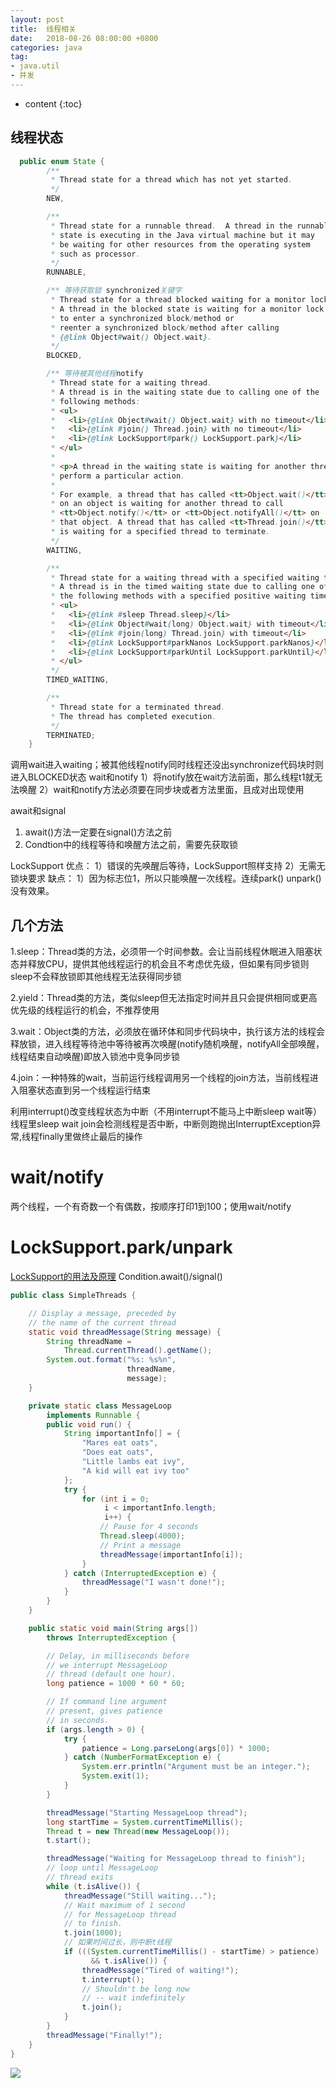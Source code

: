 ```yaml
---
layout: post
title:  线程相关
date:   2018-08-26 08:00:00 +0800
categories: java
tag: 
- java.util
- 并发
---
```


* content
{:toc}


## 线程状态
```java
  public enum State { 
        /**
         * Thread state for a thread which has not yet started.
         */
        NEW,

        /**
         * Thread state for a runnable thread.  A thread in the runnable
         * state is executing in the Java virtual machine but it may
         * be waiting for other resources from the operating system
         * such as processor.
         */
        RUNNABLE,

        /** 等待获取锁 synchronized关键字
         * Thread state for a thread blocked waiting for a monitor lock.
         * A thread in the blocked state is waiting for a monitor lock
         * to enter a synchronized block/method or
         * reenter a synchronized block/method after calling
         * {@link Object#wait() Object.wait}.
         */
        BLOCKED,

        /** 等待被其他线程notify
         * Thread state for a waiting thread.
         * A thread is in the waiting state due to calling one of the
         * following methods:
         * <ul>
         *   <li>{@link Object#wait() Object.wait} with no timeout</li>
         *   <li>{@link #join() Thread.join} with no timeout</li>
         *   <li>{@link LockSupport#park() LockSupport.park}</li>
         * </ul>
         *
         * <p>A thread in the waiting state is waiting for another thread to
         * perform a particular action.
         *
         * For example, a thread that has called <tt>Object.wait()</tt>
         * on an object is waiting for another thread to call
         * <tt>Object.notify()</tt> or <tt>Object.notifyAll()</tt> on
         * that object. A thread that has called <tt>Thread.join()</tt>
         * is waiting for a specified thread to terminate.
         */
        WAITING,

        /**
         * Thread state for a waiting thread with a specified waiting time.
         * A thread is in the timed waiting state due to calling one of
         * the following methods with a specified positive waiting time:
         * <ul>
         *   <li>{@link #sleep Thread.sleep}</li>
         *   <li>{@link Object#wait(long) Object.wait} with timeout</li>
         *   <li>{@link #join(long) Thread.join} with timeout</li>
         *   <li>{@link LockSupport#parkNanos LockSupport.parkNanos}</li>
         *   <li>{@link LockSupport#parkUntil LockSupport.parkUntil}</li>
         * </ul>
         */
        TIMED_WAITING,

        /**
         * Thread state for a terminated thread.
         * The thread has completed execution.
         */
        TERMINATED;
    }
```

调用wait进入waiting；被其他线程notify同时线程还没出synchronize代码块时则进入BLOCKED状态 wait和notify 1）将notify放在wait方法前面，那么线程t1就无法唤醒
2）wait和notify方法必须要在同步块或者方法里面，且成对出现使用

await和signal

1) await()方法一定要在signal()方法之前
2) Condtion中的线程等待和唤醒方法之前，需要先获取锁

LockSupport 优点： 1）错误的先唤醒后等待，LockSupport照样支持 2）无需无锁块要求 缺点： 1）因为标志位1，所以只能唤醒一次线程。连续park() unpark()没有效果。

## 几个方法

1.sleep：Thread类的方法，必须带一个时间参数。会让当前线程休眠进入阻塞状态并释放CPU，提供其他线程运行的机会且不考虑优先级，但如果有同步锁则sleep不会释放锁即其他线程无法获得同步锁

2.yield：Thread类的方法，类似sleep但无法指定时间并且只会提供相同或更高优先级的线程运行的机会，不推荐使用

3.wait：Object类的方法，必须放在循环体和同步代码块中，执行该方法的线程会释放锁，进入线程等待池中等待被再次唤醒(notify随机唤醒，notifyAll全部唤醒，线程结束自动唤醒)即放入锁池中竞争同步锁

4.join：一种特殊的wait，当前运行线程调用另一个线程的join方法，当前线程进入阻塞状态直到另一个线程运行结束

利用interrupt()改变线程状态为中断（不用interrupt不能马上中断sleep wait等）  
线程里sleep wait join会检测线程是否中断，中断则跑抛出InterruptException异常,线程finally里做终止最后的操作  

# wait/notify

两个线程，一个有奇数一个有偶数，按顺序打印1到100；使用wait/notify

# LockSupport.park/unpark
[LockSupport的用法及原理](https://www.jianshu.com/p/f1f2cd289205)
Condition.await()/signal()


```java
public class SimpleThreads {  

    // Display a message, preceded by  
    // the name of the current thread  
    static void threadMessage(String message) {  
        String threadName =  
            Thread.currentThread().getName();  
        System.out.format("%s: %s%n",  
                          threadName,  
                          message);  
    }  

    private static class MessageLoop  
        implements Runnable {  
        public void run() {  
            String importantInfo[] = {  
                "Mares eat oats",  
                "Does eat oats",  
                "Little lambs eat ivy",  
                "A kid will eat ivy too"  
            };  
            try {  
                for (int i = 0;  
                     i < importantInfo.length;  
                     i++) {  
                    // Pause for 4 seconds  
                    Thread.sleep(4000);  
                    // Print a message  
                    threadMessage(importantInfo[i]);  
                }  
            } catch (InterruptedException e) {  
                threadMessage("I wasn't done!");  
            }  
        }  
    }  

    public static void main(String args[])  
        throws InterruptedException {  

        // Delay, in milliseconds before  
        // we interrupt MessageLoop  
        // thread (default one hour).  
        long patience = 1000 * 60 * 60;  

        // If command line argument  
        // present, gives patience  
        // in seconds.  
        if (args.length > 0) {  
            try {  
                patience = Long.parseLong(args[0]) * 1000;  
            } catch (NumberFormatException e) {  
                System.err.println("Argument must be an integer.");  
                System.exit(1);  
            }  
        }  

        threadMessage("Starting MessageLoop thread");  
        long startTime = System.currentTimeMillis();  
        Thread t = new Thread(new MessageLoop());  
        t.start();  

        threadMessage("Waiting for MessageLoop thread to finish");  
        // loop until MessageLoop  
        // thread exits  
        while (t.isAlive()) {  
            threadMessage("Still waiting...");  
            // Wait maximum of 1 second  
            // for MessageLoop thread  
            // to finish.  
            t.join(1000);  
            // 如果时间过长，则中断t线程
            if (((System.currentTimeMillis() - startTime) > patience)  
                  && t.isAlive()) {  
                threadMessage("Tired of waiting!");  
                t.interrupt();  
                // Shouldn't be long now  
                // -- wait indefinitely  
                t.join();  
            }  
        }  
        threadMessage("Finally!");  
    }  
}  
```

![](/styles/images/java/threadStatus.png)